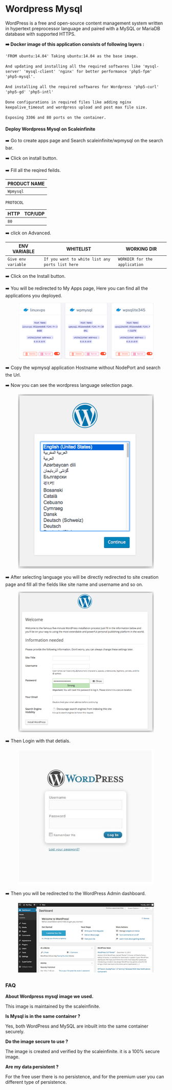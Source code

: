 # Wordpress Mysql

WordPress is a free and open-source content management system written in hypertext preprocessor language and paired with a MySQL or MariaDB database with supported HTTPS.

**➡️ Docker image of this application consists of following layers :**

```
'FROM ubuntu:14.04' Taking ubuntu:14.04 as the base image.

And updating and installing all the required softwares like 'mysql-server' 'mysql-client' 'nginx' for better performance 'php5-fpm' 'php5-mysql'.

And installing all the required softwares for Wordpress 'php5-curl' 'php5-gd' 'php5-intl'

Done configurations in required files like adding nginx keepalive_timeout and wordpress upload and post max file size.

Exposing 3306 and 80 ports on the container. 
```

#### Deploy Wordpress Mysql on Scaleinfinite

➡️ Go to create apps page and Search scaleinfinite/wpmysql on the search bar.

➡️ Click on install button.

➡️ Fill all the reqired feilds.

| PRODUCT NAME |
| ------------ |
| `Wpmysql`    |

`PROTOCOL`

| HTTP | TCP/UDP |
| ---- | ------- |
| `80` |         |

➡️ click on Advanced.

| ENV VARIABLE        | WHITELIST                                       | WORKING DIR                   |
| ------------------- | ----------------------------------------------- | ----------------------------- |
| `Give env variable` | `If you want to white list any ports list here` | `WORKDIR for the application` |

➡️ Click on the Install button.

➡️ You will be redirected to My Apps page, Here you can find all the applications you deployed.



<figure><img src="../../.gitbook/assets/Screenshot 2023-08-12 153148.png" alt=""><figcaption></figcaption></figure>

➡️ Copy the wpmysql application Hostname without NodePort and search the Url.

➡️ Now you can see the wordpress language selection page.



<figure><img src="../../.gitbook/assets/Screenshot 2023-08-12 153222.png" alt=""><figcaption></figcaption></figure>

➡️ After selecting language you will be directly redirected to site creation page and fill all the fields like site name and username and so on.



<figure><img src="../../.gitbook/assets/Screenshot 2023-08-12 153246.png" alt=""><figcaption></figcaption></figure>

➡️ Then Login with that detials.



<figure><img src="../../.gitbook/assets/Screenshot 2023-08-12 153317.png" alt=""><figcaption></figcaption></figure>

➡️ Then you will be redirected to the WordPress Admin dashboard.



<figure><img src="../../.gitbook/assets/Screenshot 2023-08-12 153350.png" alt=""><figcaption></figcaption></figure>

### FAQ

**About Wordpress mysql image we used.**

This image is maintained by the scaleinfinite.

**Is Mysql is in the same container ?**

Yes, both WordPress and MySQL are inbuilt into the same container securely.

**Do the image secure to use ?**

The image is created and verified by the scaleinfinite. it is a 100% secure image.

**Are my data persistent ?**

For the free user there is no persistence, and for the premium user you can different type of persistence.
